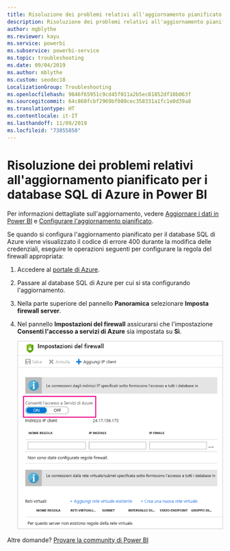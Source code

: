 ```yaml
---
title: Risoluzione dei problemi relativi all'aggiornamento pianificato per i database SQL di Azure
description: Risoluzione dei problemi relativi all'aggiornamento pianificato per i database SQL di Azure in Power BI
author: mgblythe
ms.reviewer: kayu
ms.service: powerbi
ms.subservice: powerbi-service
ms.topic: troubleshooting
ms.date: 09/04/2019
ms.author: mblythe
ms.custom: seodec18
LocalizationGroup: Troubleshooting
ms.openlocfilehash: 9846f65951c9cd45f011a2b5ec81852df10b063f
ms.sourcegitcommit: 64c860fcbf2969bf089cec358331a1fc1e0d39a8
ms.translationtype: HT
ms.contentlocale: it-IT
ms.lasthandoff: 11/09/2019
ms.locfileid: "73855850"
---
```

# <a name="troubleshooting-scheduled-refresh-for-azure-sql-databases-in-power-bi"></a>Risoluzione dei problemi relativi all'aggiornamento pianificato per i database SQL di Azure in Power BI

Per informazioni dettagliate sull'aggiornamento, vedere [Aggiornare i dati in Power BI](refresh-data.md) e [Configurare l'aggiornamento pianificato](refresh-scheduled-refresh.md).

Se quando si configura l'aggiornamento pianificato per il database SQL di Azure viene visualizzato il codice di errore 400 durante la modifica delle credenziali, eseguire le operazioni seguenti per configurare la regola del firewall appropriata:

1. Accedere al [portale di Azure](https://portal.azure.com).

1. Passare al database SQL di Azure per cui si sta configurando l'aggiornamento.

1. Nella parte superiore del pannello **Panoramica** selezionare **Imposta firewall server**.

1. Nel pannello **Impostazioni del firewall** assicurarsi che l'impostazione **Consenti l'accesso a servizi di Azure** sia impostata su **Sì**.

    ![Servizi consentiti di Azure](media/service-admin-troubleshooting-scheduled-refresh-azure-sql-databases/azurerefresh.png)  

Altre domande? [Provare la community di Power BI](https://community.powerbi.com/)
